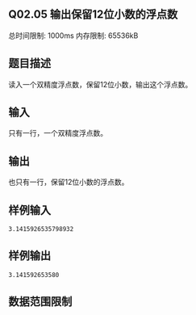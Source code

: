## Q02.05 输出保留12位小数的浮点数

总时间限制: 1000ms 内存限制: 65536kB

## 题目描述

读入一个双精度浮点数，保留12位小数，输出这个浮点数。

## 输入

只有一行，一个双精度浮点数。

## 输出

也只有一行，保留12位小数的浮点数。

## 样例输入

~~~
3.1415926535798932
~~~

## 样例输出

~~~
3.141592653580
~~~

## 数据范围限制
